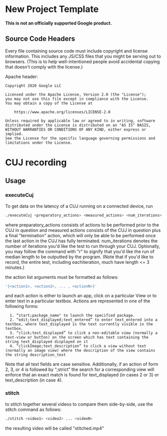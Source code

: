 # New Project Template

**This is not an officially supported Google product.**

## Source Code Headers

Every file containing source code must include copyright and license
information. This includes any JS/CSS files that you might be serving out to
browsers. (This is to help well-intentioned people avoid accidental copying that
doesn't comply with the license.)

Apache header:

    Copyright 2020 Google LLC

    Licensed under the Apache License, Version 2.0 (the "License");
    you may not use this file except in compliance with the License.
    You may obtain a copy of the License at

        https://www.apache.org/licenses/LICENSE-2.0

    Unless required by applicable law or agreed to in writing, software
    distributed under the License is distributed on an "AS IS" BASIS,
    WITHOUT WARRANTIES OR CONDITIONS OF ANY KIND, either express or implied.
    See the License for the specific language governing permissions and
    limitations under the License.


# CUJ recording

## Usage

### executeCuj

To get data on the latency of a CUJ running on a connected device, run 
```bash
./executeCuj <preparatory_actions> <measured_actions> <num_iterations> <r?>
```
where preparatory_actions consists of actions to be performed prior to the CUJ 
in question and measured actions consists of the CUJ in question plus a final 
"termination" action, which will only be able to be performed once the last
action in the CUJ has fully terminated. num_iterations denotes the number of 
iterations you'd like the test to run through your CUJ. Optionally, you may 
follow the command with "r" to signify that you'd like the run of median length
to be outputted by the program. (Note that if you'd like to record, the entire
test, including eachiteration, much have length <= 3 minutes.)

the action list arguments must be formatted as follows:

```bash
'{<action1>, <action2>, ... , <actionN>}'
```
and each action is either to launch an app, click on a particular View or to enter 
text in a particular textbox. Actions are represented in one of the following forms:
     
      1. “start;package_name" to launch the specified package.
      2. “edit;text_displayed;text_entered” to enter text_entered into a textbox, where text_displayed is the text currently visible in the textbox.
      3. “click;text_displayed” to click a non-editable view (normally a text-view or button) on the screen which has text containing the string text_displayed displayed on it
      4. “clickImage;text_description” to click a view without text (normally an image view) where the description of the view contains the string description_text
     
Note that all text fields are case sensitive. Additionally, if an action of form 
2, 3, or 4 is followed by “;strict” the search for a corresponding view will enforce 
that an exact match is found for text_displayed (in cases 2 or 3) or text_description 
(in case 4).

### stitch

to stitch together several videos to compare them side-by-side, use the stitch command 
as follows:

```bash
./stitch <video1> <video2> ... <videoN>
```
the resulting video will be called "stitched.mp4" 

